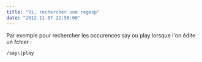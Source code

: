 ```yaml
---
title: "Vi, rechercher une regexp"
date: "2012-11-07 22:56:00"
---
```

Par exemple pour rechercher les occurences say ou play lorsque l'on édite un fchier :


```
/say\|play
```
